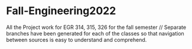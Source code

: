 # Fall-Engineering2022
 All the Project work for EGR 314, 315, 326 for the fall semester
// Separate branches have been generated for each of the classes so that navigation between sources is easy to understand and comprehend.
